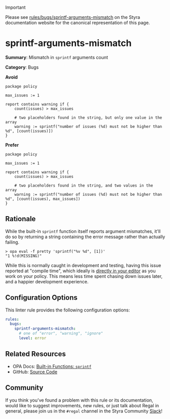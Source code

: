> [!IMPORTANT]
> Please see [rules/bugs/sprintf-arguments-mismatch](https://docs.styra.com/regal/rules/bugs/sprintf-arguments-mismatch) on the Styra documentation website for the canonical representation of this page.

# sprintf-arguments-mismatch

**Summary**: Mismatch in `sprintf` arguments count

**Category**: Bugs

**Avoid**
```rego
package policy

max_issues := 1

report contains warning if {
    count(issues) > max_issues

    # two placeholders found in the string, but only one value in the array
    warning := sprintf("number of issues (%d) must not be higher than %d", [count(issues)])
}
```

**Prefer**
```rego
package policy

max_issues := 1

report contains warning if {
    count(issues) > max_issues

    # two placeholders found in the string, and two values in the array
    warning := sprintf("number of issues (%d) must not be higher than %d", [count(issues), max_issues])
}
```

## Rationale

While the built-in `sprintf` function itself reports argument mismatches, it'll do so by returning a string containing
the error message rather than actually failing.

```shell
> opa eval -f pretty 'sprintf("%v %d", [1])'
"1 %!d(MISSING)"
```

While this is normally caught in development and testing, having this issue reported at "compile time", which ideally
is [directly in your editor](https://docs.styra.com/regal/language-server) as you work on your policy. This means less
time spent chasing down issues later, and a happier development experience.

## Configuration Options

This linter rule provides the following configuration options:

```yaml
rules:
  bugs:
    sprintf-arguments-mismatch:
      # one of "error", "warning", "ignore"
      level: error
```

## Related Resources

- OPA Docs: [Built-in Functions: `sprintf`](https://www.openpolicyagent.org/docs/policy-reference/#builtin-strings-sprintf)
- GitHub: [Source Code](https://github.com/StyraInc/regal/blob/main/bundle/regal/rules/bugs/sprintf-arguments-mismatch/sprintf_arguments_mismatch.rego)

## Community

If you think you've found a problem with this rule or its documentation, would like to suggest improvements, new rules,
or just talk about Regal in general, please join us in the `#regal` channel in the Styra Community
[Slack](https://inviter.co/styra)!
